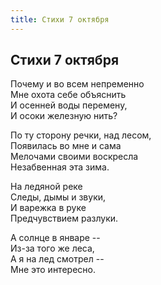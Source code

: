 ```yaml
---
title: Стихи 7 октября
---
```

## Стихи 7 октября

Почему и во всем непременно\
Мне охота себе объяснить\
И осенней воды перемену,\
И осоки железную нить?

По ту сторону речки, над лесом,\
Появилась во мне и сама\
Мелочами своими воскресла\
Незабвенная эта зима.

На ледяной реке\
Следы, дымы и звуки,\
И варежка в руке\
Предчувствием разлуки.

А солнце в январе --\
Из-за того же леса,\
А я на лед смотрел --\
Мне это интересно.